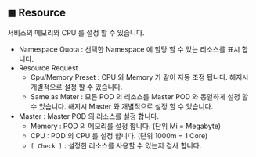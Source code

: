 ## &#9724; Resource
서비스의 메모리와 CPU 를 설정 할 수 있습니다.

+ Namespace Quota : 선택한 Namespace 에 할당 할 수 있는 리소스를 표시 합니다.
+ Resource Request
  - Cpu/Memory Preset : CPU 와 Memory 가 같이 자동 조정 됩니다. 해지시 개별적으로 설정 할 수 있습니다.
  - Same as Mater : 모든 POD 의 리소스를 Master POD 와 동일하게 설정 할 수 있습니다. 해지시 Master 와 개별적으로 설정 할 수 있습니다.
+ Master : Master POD 의 리소스를 설정 합니다.
  - Memory : POD 의 메모리를 설정 합니다. (단위 Mi = Megabyte)
  - CPU : POD 의 CPU 를 설정 합니다. (단위 1000m = 1 Core)
  - <code>[ Check ]</code> : 설정한 리소스를 사용할 수 있는지 검사 합니다.
